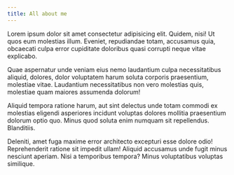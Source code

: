 ```yaml
---
title: All about me
---
```


Lorem ipsum dolor sit amet consectetur adipisicing elit. Quidem, nisi! Ut quos eum molestias illum. Eveniet, repudiandae totam, accusamus quia, obcaecati culpa error cupiditate doloribus quasi corrupti neque vitae explicabo.

Quae aspernatur unde veniam eius nemo laudantium culpa necessitatibus aliquid, dolores, dolor voluptatem harum soluta corporis praesentium, molestiae vitae. Laudantium necessitatibus non vero molestias quis, molestiae quam maiores assumenda dolorum!

Aliquid tempora ratione harum, aut sint delectus unde totam commodi ex molestias eligendi asperiores incidunt voluptas dolores mollitia praesentium dolorum optio quo. Minus quod soluta enim numquam sit repellendus. Blanditiis.

Deleniti, amet fuga maxime error architecto excepturi esse dolore odio! Reprehenderit ratione sit impedit ullam! Aliquid accusamus unde fugit minus nesciunt aperiam. Nisi a temporibus tempora? Minus voluptatibus voluptas similique.
